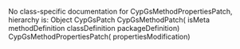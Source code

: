 No class-specific documentation for CypGsMethodPropertiesPatch, hierarchy is: 
Object
  CypGsPatch
    CypGsMethodPatch( isMeta methodDefinition classDefinition packageDefinition)
      CypGsMethodPropertiesPatch( propertiesModification)
